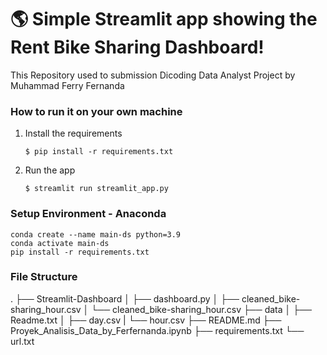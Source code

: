 # :earth_americas: Simple Streamlit app showing the Rent Bike Sharing Dashboard!

This Repository used to submission Dicoding Data Analyst Project by Muhammad Ferry Fernanda


### How to run it on your own machine

1. Install the requirements

   ```
   $ pip install -r requirements.txt
   ```

2. Run the app

   ```
   $ streamlit run streamlit_app.py
   ```

### Setup Environment - Anaconda
```
conda create --name main-ds python=3.9
conda activate main-ds
pip install -r requirements.txt
```

### File Structure
.
├── Streamlit-Dashboard
│   ├── dashboard.py
│   ├── cleaned_bike-sharing_hour.csv
│   └── cleaned_bike-sharing_hour.csv
├── data
│   ├── Readme.txt
│   ├── day.csv
|   └── hour.csv
├── README.md
├── Proyek_Analisis_Data_by_Ferfernanda.ipynb
├── requirements.txt
└── url.txt